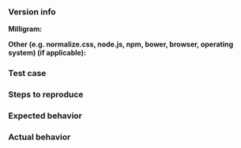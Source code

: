 <!--

We would love for you to contribute to Milligram and help us make this even better! Start reading this [document](https://github.com/milligram/milligram-less/blob/master/.github/contributing.md) to see it is not difficult as you might have imagined.

Open an Issue
==============================
[Open an Issue](https://github.com/milligram/milligram-less/issues/new) to report any problems or improvements. When necessary, use [Codepen](http://codepen.io/) to show the problem. Be sure to include some description to explain the problem.

Code of Conduct
==============================
Help us keep Milligram open and inclusive. Please read and follow our thoughts on [Code of Conduct](http://confcodeofconduct.com/).

License
==============================
By contributing your code, you agree to license your contribution under the [MIT license](https://github.com/milligram/milligram-less#license).

-->


### Version info

<!-- What versions of the following libraries are you using? Note that your issue may already
be fixed in the latest versions. -->

**Milligram:**

**Other (e.g. normalize.css, node.js, npm, bower, browser, operating system) (if applicable):**


### Test case

<!-- Provide code samples on [Codepen](http://codepen.io/). -->


### Steps to reproduce

<!-- Provide the steps needed to reproduce the issue given the above test case. -->


### Expected behavior

<!-- What is the expected behavior? -->


### Actual behavior

<!-- What is the actual behavior? -->
